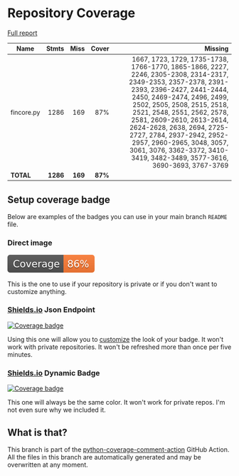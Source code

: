 # Repository Coverage

[Full report](https://htmlpreview.github.io/?https://github.com/inco-org/fincore/blob/python-coverage-comment-action-data/htmlcov/index.html)

| Name       |    Stmts |     Miss |   Cover |   Missing |
|----------- | -------: | -------: | ------: | --------: |
| fincore.py |     1286 |      169 |     87% |1667, 1723, 1729, 1735-1738, 1766-1770, 1865-1866, 2227, 2246, 2305-2308, 2314-2317, 2349-2353, 2357-2378, 2391-2393, 2396-2427, 2441-2444, 2450, 2469-2474, 2496, 2499, 2502, 2505, 2508, 2515, 2518, 2521, 2548, 2551, 2562, 2578, 2581, 2609-2610, 2613-2614, 2624-2628, 2638, 2694, 2725-2727, 2784, 2937-2942, 2952-2957, 2960-2965, 3048, 3057, 3061, 3076, 3362-3372, 3410-3419, 3482-3489, 3577-3616, 3690-3693, 3767-3769 |
|  **TOTAL** | **1286** |  **169** | **87%** |           |


## Setup coverage badge

Below are examples of the badges you can use in your main branch `README` file.

### Direct image

[![Coverage badge](https://raw.githubusercontent.com/inco-org/fincore/python-coverage-comment-action-data/badge.svg)](https://htmlpreview.github.io/?https://github.com/inco-org/fincore/blob/python-coverage-comment-action-data/htmlcov/index.html)

This is the one to use if your repository is private or if you don't want to customize anything.

### [Shields.io](https://shields.io) Json Endpoint

[![Coverage badge](https://img.shields.io/endpoint?url=https://raw.githubusercontent.com/inco-org/fincore/python-coverage-comment-action-data/endpoint.json)](https://htmlpreview.github.io/?https://github.com/inco-org/fincore/blob/python-coverage-comment-action-data/htmlcov/index.html)

Using this one will allow you to [customize](https://shields.io/endpoint) the look of your badge.
It won't work with private repositories. It won't be refreshed more than once per five minutes.

### [Shields.io](https://shields.io) Dynamic Badge

[![Coverage badge](https://img.shields.io/badge/dynamic/json?color=brightgreen&label=coverage&query=%24.message&url=https%3A%2F%2Fraw.githubusercontent.com%2Finco-org%2Ffincore%2Fpython-coverage-comment-action-data%2Fendpoint.json)](https://htmlpreview.github.io/?https://github.com/inco-org/fincore/blob/python-coverage-comment-action-data/htmlcov/index.html)

This one will always be the same color. It won't work for private repos. I'm not even sure why we included it.

## What is that?

This branch is part of the
[python-coverage-comment-action](https://github.com/marketplace/actions/python-coverage-comment)
GitHub Action. All the files in this branch are automatically generated and may be
overwritten at any moment.